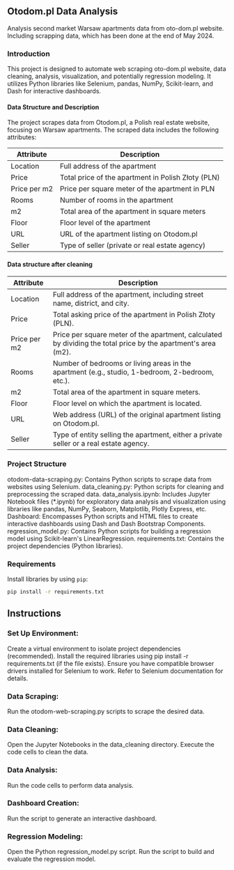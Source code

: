 ## Otodom.pl Data Analysis 


Analysis second market Warsaw apartments data from oto-dom.pl website. Including scrapping data, which has been done at the end of May 2024.


### Introduction

This project is designed to automate web scraping oto-dom.pl website, data cleaning, analysis, visualization, and potentially regression modeling. It utilizes Python libraries like Selenium, pandas, NumPy, Scikit-learn, and Dash for interactive dashboards.


#### Data Structure and Description

The project scrapes data from Otodom.pl, a Polish real estate website, focusing on Warsaw apartments. The scraped data includes the following attributes:

| Attribute | Description |
|---|---|
| Location | Full address of the apartment |
| Price | Total price of the apartment in Polish Złoty (PLN) |
| Price per m2 | Price per square meter of the apartment in PLN |
| Rooms | Number of rooms in the apartment |
| m2 | Total area of the apartment in square meters |
| Floor | Floor level of the apartment |
| URL | URL of the apartment listing on Otodom.pl |
| Seller | Type of seller (private or real estate agency) |


#### Data structure after cleaning

| Attribute | Description |
|---|---|
| Location | Full address of the apartment, including street name, district, and city. |
| Price | Total asking price of the apartment in Polish Złoty (PLN). |
| Price per m2 | Price per square meter of the apartment, calculated by dividing the total price by the apartment's area (m2). |
| Rooms | Number of bedrooms or living areas in the apartment (e.g., studio, 1-bedroom, 2-bedroom, etc.). |
| m2 | Total area of the apartment in square meters. |
| Floor | Floor level on which the apartment is located. |
| URL | Web address (URL) of the original apartment listing on Otodom.pl. |
| Seller | Type of entity selling the apartment, either a private seller or a real estate agency. |





### Project Structure

otodom-data-scraping.py:  Contains Python scripts to scrape data from websites using Selenium.
data_cleaning.py:         Python scripts for cleaning and preprocessing the scraped data.
data_analysis.ipynb:      Includes Jupyter Notebook files (*.ipynb) for exploratory data analysis and visualization using libraries like pandas, NumPy, Seaborn, Matplotlib, Plotly Express, etc.
Dashboard:                Encompasses Python scripts and HTML files to create interactive dashboards using Dash and Dash Bootstrap Components.
regression_model.py:      Contains Python scripts for building a regression model using Scikit-learn's LinearRegression.
requirements.txt:         Contains the project dependencies (Python libraries).


### Requirements

Install libraries by using `pip`:

```bash
pip install -r requirements.txt
```



## Instructions


### Set Up Environment: 

Create a virtual environment to isolate project dependencies (recommended).
Install the required libraries using pip install -r requirements.txt (if the file exists).
Ensure you have compatible browser drivers installed for Selenium to work. Refer to Selenium documentation for details.


### Data Scraping:

Run the otodom-web-scraping.py scripts to scrape the desired data.


### Data Cleaning:

Open the Jupyter Notebooks in the data_cleaning directory.
Execute the code cells to clean the data.


### Data Analysis:

Run the code cells to perform data analysis.


### Dashboard Creation:

Run the script to generate an interactive dashboard.


### Regression Modeling:

Open the Python regression_model.py script.
Run the script to build and evaluate the regression model.

